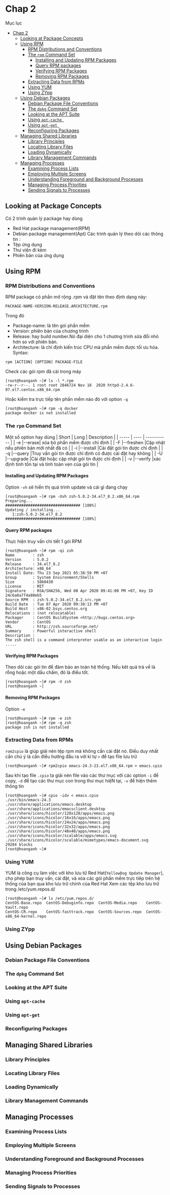 # Chap 2
Mục lục
- [Chap 2](#chap-2)
  - [Looking	at	Package	Concepts](#lookingatpackageconcepts)
  - [Using	RPM](#usingrpm)
    - [RPM	Distributions and Conventions](#rpmdistributions-and-conventions)
    - [The	`rpm` Command Set](#therpm-command-set)
      - [Installing and Updating RPM Packages](#installing-and-updating-rpm-packages)
      - [Query RPM packages](#query-rpm-packages)
      - [Verifying RPM Packages](#verifying-rpm-packages)
      - [Removing RPM Packages](#removing-rpm-packages)
    - [Extracting	Data	from	RPMs](#extractingdatafromrpms)
    - [Using	YUM](#usingyum)
    - [Using	ZYpp](#usingzypp)
  - [Using	Debian	Packages](#usingdebianpackages)
    - [Debian	Package	File	Conventions](#debianpackagefileconventions)
    - [The	`dpkg`	Command	Set](#thedpkgcommandset)
    - [Looking	at	the	APT	Suite](#lookingattheaptsuite)
    - [Using	`apt-cache `](#usingapt-cache-)
    - [Using	`apt-get `](#usingapt-get-)
    - [Reconfiguring	Packages](#reconfiguringpackages)
  - [Managing	Shared	Libraries](#managingsharedlibraries)
    - [Library	Principles](#libraryprinciples)
    - [Locating	Library	Files](#locatinglibraryfiles)
    - [Loading	Dynamically](#loadingdynamically)
    - [Library	Management	Commands](#librarymanagementcommands)
  - [Managing	Processes](#managingprocesses)
    - [Examining	Process	Lists](#examiningprocesslists)
    - [Employing	Multiple	Screens](#employingmultiplescreens)
    - [Understanding	Foreground	and Background	Processes](#understandingforegroundand-backgroundprocesses)
    - [Managing	Process	Priorities](#managingprocesspriorities)
    - [Sending	Signals	to	Processes](#sendingsignalstoprocesses)
## Looking	at	Package	Concepts 
Có 2 trình quản lý package hay dùng
* Red Hat package management(RPM)
* Debian package management(Apt)
Các trình quản lý theo dõi các thông tin :
* Tệp ứng dụng
* Thư viện đi kèm
* Phiên bản của ứng dụng
## Using	RPM 
### RPM	Distributions and Conventions 
RPM package có phần mở rộng .rpm và đặt tên theo định dạng này:
```
PACKAGE-NAME-VERSION-RELEASE.ARCHITECTURE.rpm
```
Trong đó
* Package-name: là tên gói phần mềm
* Version: phiên bản của chương trình
* Release: hay build number.Nó đại diện cho 1 chương trình sửa đổi nhỏ hơn so với phiên bản.
* Architecture: là chỉ định kiến trúc CPU mà phần mềm được tối ưu hóa.
Syntax:
```
rpm [ACTION] [OPTION] PACKAGE-FILE
```
Check các gói rpm đã cài trong máy
```
[root@hoanganh ~]# ls -l *.rpm
-rw-r--r--. 1 root root 2846724 Nov 18  2020 httpd-2.4.6-97.el7.centos.x86_64.rpm
```
Hoặc kiểm tra trực tiếp tên phần mềm nào đó với option `-q`
```
[root@hoanganh ~]# rpm -q docker
package docker is not installed
```
### The	`rpm` Command Set 
Một số option hay dùng
| Short | Long | Description |
| ----- | ---- | ----------- |
| -e    |--erase| xóa bỏ phần mềm được chỉ định         |
| -F    |--freshen      |Cập nhật nếu phiên bản mới nhất đã có             |
| -i    |--install      |Cài đặt gói tin được chỉ định             |
| -q    |--query      |Truy vấn gói tin được chỉ định có được cài đặt hay không             |
| -U    |--upgrade      |Cài đặt hoặc cập nhật gói tin được chỉ định             |
| -v    |--verify      |xác định tính tồn tại và tính toàn vẹn của gói tin           |
#### Installing and Updating RPM Packages
Option `-vh` sẽ hiển thị quá trình update và cái gì đang chạy

```
[root@hoanganh ~]# rpm -Uvh zsh-5.0.2-34.el7_8.2.x86_64.rpm
Preparing...                          ################################# [100%]
Updating / installing...
   1:zsh-5.0.2-34.el7_8.2             ################################# [100%]
```
#### Query RPM packages
Thực hiện truy vấn chi tiết 1 gói RPM
```
[root@hoanganh ~]# rpm -qi zsh
Name        : zsh
Version     : 5.0.2
Release     : 34.el7_8.2
Architecture: x86_64
Install Date: Thu 23 Sep 2021 05:38:59 PM +07
Group       : System Environment/Shells
Size        : 5860430
License     : MIT
Signature   : RSA/SHA256, Wed 08 Apr 2020 09:41:00 PM +07, Key ID 24c6a8a7f4a80eb5
Source RPM  : zsh-5.0.2-34.el7_8.2.src.rpm
Build Date  : Tue 07 Apr 2020 09:38:13 PM +07
Build Host  : x86-02.bsys.centos.org
Relocations : (not relocatable)
Packager    : CentOS BuildSystem <http://bugs.centos.org>
Vendor      : CentOS
URL         : http://zsh.sourceforge.net/
Summary     : Powerful interactive shell
Description :
The zsh shell is a command interpreter usable as an interactive login
.....
```
#### Verifying RPM Packages
Theo dõi các gói tin để đảm bảo an toàn hệ thống. Nếu kêt quả trả về là rỗng hoặc một dấu chấm, đó là điều tốt.
```
[root@hoanganh ~]# rpm -V zsh
[root@hoanganh ~]
```
#### Removing RPM Packages
Option `-e`
```
[root@hoanganh ~]# rpm -e zsh
[root@hoanganh ~]# rpm -q zsh
package zsh is not installed
```
### Extracting	Data	from	RPMs 
`rom2cpio` là giúp giải nén tệp rpm mà không cần cài đặt nó. Điều duy nhất cần chú ý là cần điều hướng đầu ra với kí tự `>` để tạo file lưu trữ
```
[root@hoanganh ~]# rpm2cpio emacs-24.3-23.el7.x86_64.rpm > emacs.cpio
```
Sau khi tạo file   `.cpio` ta giải nén file vào các thư mục với các option `-i` để copy, `-d` để tạo các thư mục con trong thư mục hiệN tại, `-v` để hiện thêm thông tin
```
[root@hoanganh ~]# cpio -idv < emacs.cpio
./usr/bin/emacs-24.3
./usr/share/applications/emacs.desktop
./usr/share/applications/emacsclient.desktop
./usr/share/icons/hicolor/128x128/apps/emacs.png
./usr/share/icons/hicolor/16x16/apps/emacs.png
./usr/share/icons/hicolor/24x24/apps/emacs.png
./usr/share/icons/hicolor/32x32/apps/emacs.png
./usr/share/icons/hicolor/48x48/apps/emacs.png
./usr/share/icons/hicolor/scalable/apps/emacs.svg
./usr/share/icons/hicolor/scalable/mimetypes/emacs-document.svg
29284 blocks
[root@hoanganh ~]# 
```
### Using	YUM 
YUM là công cụ làm việc với kho lưu tữ Red Hat(`YellowDog Update Manager`), cho phép bạn truy vấn, cài đặt, và xóa các gói phần mềm trực tiêp trên hệ thống của bạn qua kho lưu trữ chính của Red Hat
Xem các tệp kho lưu trữ trong /etc/yum.repos.d/
```
[root@hoanganh ~]# ls /etc/yum.repos.d/
CentOS-Base.repo  CentOS-Debuginfo.repo  CentOS-Media.repo    CentOS-Vault.repo
CentOS-CR.repo    CentOS-fasttrack.repo  CentOS-Sources.repo  CentOS-x86_64-kernel.repo
```
### Using	ZYpp 
## Using	Debian	Packages 
### Debian	Package	File	Conventions 
### The	`dpkg`	Command	Set 
### Looking	at	the	APT	Suite 
### Using	`apt-cache `
### Using	`apt-get `
### Reconfiguring	Packages 
## Managing	Shared	Libraries 
### Library	Principles 
### Locating	Library	Files 
### Loading	Dynamically 
### Library	Management	Commands 
## Managing	Processes 
### Examining	Process	Lists 
### Employing	Multiple	Screens 
### Understanding	Foreground	and Background	Processes 
### Managing	Process	Priorities 
### Sending	Signals	to	Processes